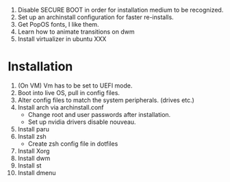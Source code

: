 1. Disable SECURE BOOT in order for installation medium to be recognized.
2. Set up an archinstall configuration for faster re-installs.
3. Get PopOS fonts, I like them.
4. Learn how to animate transitions on dwm
5. Install virtualizer in ubuntu XXX


# Installation
1. (On VM) Vm has to be set to UEFI mode.
1. Boot into live OS, pull in config files.
1. Alter config files to match the system peripherals. (drives etc.)
1.  Install arch via archinstall.conf 
    - Change root and user passwords after installation.
    - Set up nvidia drivers disable nouveau.
1. Install paru
1. Install zsh
    - Create zsh config file in dotfiles
1. Install Xorg
1. Install dwm
1. Install st
1. Install dmenu
